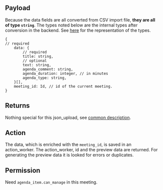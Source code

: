 ## Payload

Because the data fields are all converted from CSV import file, **they are all of type `string`**. 
The types noted below are the internal types after conversion in the backend. See [here](preface_special_imports.md#internal-types) for the representation of the types.
```
{
// required
    data: {
        // required
        title: string,
        // optional
        text: string,
        agenda_comment: string,
        agenda_duration: integer, // in minutes
        agenda_type: string,
    }[],
    meeting_id: Id, // id of the current meeting.
}
```
## Returns

Nothing special for this json_upload, see [common description](preface_special_imports.md#general-format-of-the-result-send-to-the-client-for-preview).

## Action
The data, which is enriched with the `meeting_id`, is saved in an action_worker. The action_worker, id and the preview data are returned. For generating the preview data it is looked for errors or duplicates.

## Permission
Need `agenda_item.can_manage` in this meeting.